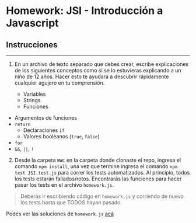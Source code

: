 
# Homework: JSI - Introducción a Javascript

## Instrucciones
---
1. En un archivo de texto separado que debes crear, escribe explicaciones de los siguientes conceptos como si se lo estuvieras explicando a un niño de 12 años. Hacer esto te ayudará a descubrir rápidamente cualquier agujero en tu comprensión.

	* Variables
	* Strings
	* Funciones
  * Argumentos de funciones
  * `return`
	* Declaraciones `if`
	* Valores booleanos (`true`, `false`)
  * `for`
  * `&&`, `||`, `!`

2. Desde la carpeta `WWC` en la carpeta donde clonaste el repo, ingresa el comando `npm install`, una vez que termine ingresa el comando `npm test JSI.test.js` para correr los tests automatizados. Al principio, todos los tests estarán fallados/rotos. Encontrarás las funciones para hacer pasar los tests en el archivo `homework.js`.

> Deberás ir escribiendo código en `homework.js` y corriendo de nuevo los tests hasta que TODOS hayan pasado.

Podes ver las soluciones de `homework.js` [acá](https://github.com/soyHenry/Prep/blob/solutions/01-JSI/homework/homework.js)
